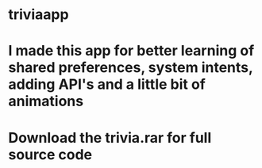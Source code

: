 # triviaapp
# I made this app for better learning of shared preferences, system intents, adding API's and a little bit of animations
# Download the trivia.rar for full source code
